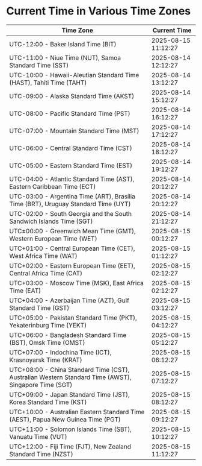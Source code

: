 # Current Time in Various Time Zones

| Time Zone | Current Time |
|-----------|--------------|
| UTC-12:00 - Baker Island Time (BIT) | 2025-08-15 11:12:27 |
| UTC-11:00 - Niue Time (NUT), Samoa Standard Time (SST) | 2025-08-14 12:12:27 |
| UTC-10:00 - Hawaii-Aleutian Standard Time (HAST), Tahiti Time (TAHT) | 2025-08-14 13:12:27 |
| UTC-09:00 - Alaska Standard Time (AKST) | 2025-08-14 15:12:27 |
| UTC-08:00 - Pacific Standard Time (PST) | 2025-08-14 16:12:27 |
| UTC-07:00 - Mountain Standard Time (MST) | 2025-08-14 17:12:27 |
| UTC-06:00 - Central Standard Time (CST) | 2025-08-14 18:12:27 |
| UTC-05:00 - Eastern Standard Time (EST) | 2025-08-14 19:12:27 |
| UTC-04:00 - Atlantic Standard Time (AST), Eastern Caribbean Time (ECT) | 2025-08-14 20:12:27 |
| UTC-03:00 - Argentina Time (ART), Brasília Time (BRT), Uruguay Standard Time (UYT) | 2025-08-14 20:12:27 |
| UTC-02:00 - South Georgia and the South Sandwich Islands Time (SGT) | 2025-08-14 21:12:27 |
| UTC±00:00 - Greenwich Mean Time (GMT), Western European Time (WET) | 2025-08-15 00:12:27 |
| UTC+01:00 - Central European Time (CET), West Africa Time (WAT) | 2025-08-15 01:12:27 |
| UTC+02:00 - Eastern European Time (EET), Central Africa Time (CAT) | 2025-08-15 02:12:27 |
| UTC+03:00 - Moscow Time (MSK), East Africa Time (EAT) | 2025-08-15 02:12:27 |
| UTC+04:00 - Azerbaijan Time (AZT), Gulf Standard Time (GST) | 2025-08-15 03:12:27 |
| UTC+05:00 - Pakistan Standard Time (PKT), Yekaterinburg Time (YEKT) | 2025-08-15 04:12:27 |
| UTC+06:00 - Bangladesh Standard Time (BST), Omsk Time (OMST) | 2025-08-15 05:12:27 |
| UTC+07:00 - Indochina Time (ICT), Krasnoyarsk Time (KRAT) | 2025-08-15 06:12:27 |
| UTC+08:00 - China Standard Time (CST), Australian Western Standard Time (AWST), Singapore Time (SGT) | 2025-08-15 07:12:27 |
| UTC+09:00 - Japan Standard Time (JST), Korea Standard Time (KST) | 2025-08-15 08:12:27 |
| UTC+10:00 - Australian Eastern Standard Time (AEST), Papua New Guinea Time (PGT) | 2025-08-15 09:12:27 |
| UTC+11:00 - Solomon Islands Time (SBT), Vanuatu Time (VUT) | 2025-08-15 10:12:27 |
| UTC+12:00 - Fiji Time (FJT), New Zealand Standard Time (NZST) | 2025-08-15 11:12:27 |
